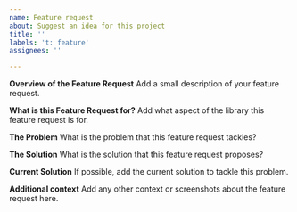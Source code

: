 ```yaml
---
name: Feature request
about: Suggest an idea for this project
title: ''
labels: 't: feature'
assignees: ''

---
```


**Overview of the Feature Request**
Add a small description of your feature request.

**What is this Feature Request for?**
Add what aspect of the library this feature request is for.

**The Problem**
What is the problem that this feature request tackles?

**The Solution**
What is the solution that this feature request proposes?

**Current Solution**
If possible, add the current solution to tackle this problem.

**Additional context**
Add any other context or screenshots about the feature request here.
